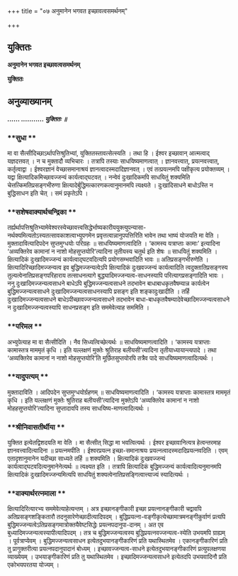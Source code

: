 +++
title = "०७ अनुमानेन भगवत इच्छावत्वसमर्थनम्"

+++


## युक्तितः

**अनुमानेन भगवत इच्छावत्वसमर्थनम्**

**युक्तितः**

## **अनुव्याख्यानम्**

***...... ........... युक्तितः ॥***

### **सुधा **

मा वा सैत्सीदिच्छाऽर्थापत्तिश्रुतिभ्यां, युक्तितस्तावत्सेत्स्यति । तथा हि । ईश्वर इच्छावान् आत्मत्वाद् यज्ञदत्तवत् । न च मुक्तादौ व्यभिचारः । तत्रापि तस्याः साधयिष्यमाणत्वात् । ज्ञानवत्त्वात्, प्रयत्नवत्त्वात्, कर्तृत्वाद्वा । ईश्वरज्ञानं वेच्छासमानाश्रयं ज्ञानत्वादस्मदादिज्ञानवत् । एवं तत्प्रयत्नमपि पक्षीकृत्य प्रयोक्तव्यम् । यद्वा क्षित्यादिकमिच्छावज्जन्यं कार्यत्वाद्घटवत् । नन्वेवं दुःखादिकमपि साधयितुं शक्यमिति चेत्तत्किमतिप्रसङ्गभीरुणा क्षित्यादेर्बुद्धिमत्कारणकत्वानुमानमपि त्यक्ष्यते । दुःखादिसाधने बाधोऽस्ति न बुद्धिसाधन इति चेत् । समं प्रकृतेऽपि ।

### **सशेषवाक्यार्थचन्द्रिका **

तर्ह्यर्थापत्तिश्रुतिभ्यामेवेश्वरस्येच्छावत्त्वसिद्धेर्भाष्यकारीययुक्त्युपन्यासा- नर्थक्यमित्यतोऽस्यतत्सावकाशत्वाभ्युपगमेन प्रवृत्तत्वान्नानुपपत्तिरिति भावेन तथा भाष्यं योजयति मा वेति । मुक्तादावित्यादिपदेन सुप्तमुग्धयोः परिग्रहः ॥ साधयिष्यमाणत्वादिति । ‘कामस्य यत्राप्ताः कामाः’ इत्यादिना ‘अव्यक्तिरेव कामानां न नाशो मोहसुप्तयोरि’त्यादिना तृतीयस्य चतुर्थ इति शेषः ॥ साधयितुं शक्यमिति । क्षित्यादिकं दुःखादिमज्जन्यं कार्यत्वाद्घटवदित्यपि प्रयोगसम्भवादिति भावः ॥ अतिप्रसङ्गभीरुणेति । क्षित्यादिरिच्छादिमज्जन्यत्व इव बुद्धिमज्जन्यत्वेऽपि क्षित्यादिकं दुःखवज्जन्यं कार्यत्वादिति त्वदुक्तातिप्रसङ्गस्य तुल्यत्वेनातिप्रसङ्गपरिहाराय तत्साधनत्यागे बुद्ध्यादिमज्जन्यत्व-साधनस्यापि परित्यागप्रसङ्गादिति भावः । ननु दुःखादिमज्जन्यत्वसाधने बाधेऽपि बुद्धिमज्जन्यत्वसाधने तदभावेन बाधाबाधकृतवैषम्यान्न कार्यत्वेन बुद्धिमज्जन्यत्वसाधने दुःखादिमज्जन्यत्वसाधनस्यापि प्रसङ्ग इति शङ्कादुःखादीति । तर्हि दुःखादिमज्जन्यत्वसाधने बाधेऽपीच्छावज्जन्यत्वसाधने तदभावेन बाधा-बाधकृतवैषम्यादेवेच्छादिमज्जन्यत्वसाधने न दुःखादिमज्जन्यत्वस्यापि साधनप्रसङ्ग इति सममेवेत्याह सममिति ।

### **परिमल **

अभ्युपेत्याह मा वा सैत्सीदिति । नैव सिध्यत्विच्छेत्यर्थः ॥ साधयिष्यमाणत्वादिति । ‘कामस्य यत्राप्ताः कामास्तत्र माममृतं कृधि । इति यल्लक्षणं मुक्तेः श्रुतिराह बलीयसी’त्यादिना तृतीयाध्यायान्त्यपादे । तथा ‘अव्यक्तिरेव कामानां न नाशो मोहसुप्तयोरि’ति मूर्छितसुप्तयोरपि तत्रैव पादे साधयिष्यमाणत्वादित्यर्थः ।

### **यादुपत्यम् **

मुक्तादाविति । आदिपदेन सुप्तमुग्धयोर्ग्रहणम् ॥ साधयिष्यमाणत्वादिति । ‘कामस्य यत्राप्ताः कामास्तत्र माममृतं कृधि । इति यल्लक्षणं मुक्तेः श्रुतिराह बलीयसी’त्यादिना मुक्तेऽपि ‘अव्यक्तिरेव कामानां न नाशो मोहहसुप्तयोरि’त्यादिना सुप्तादावपि तस्य साधयिष्य-माणत्वादित्यर्थः ।

### **श्रीनिवासतीर्थीया **

युक्तित इत्येतद्विशदयति मा वेति । मा सैत्सीत् सिद्धा मा भवत्वित्यर्थः । ईश्वर इच्छावानित्यत्र हेत्वन्तरमाह ज्ञानवत्त्वादित्यादिना ॥ प्रयत्नमपीति । ईश्वरप्रयत्न इच्छा-समानाश्रयः प्रयत्नत्वादस्मदादिप्रयत्नवदिति । एवम् एतादृशानुमानेन यदीच्छा साध्यते तर्हि ॥ शक्यमिति । क्षित्यादिकं दुःखवज्जन्यं कार्यत्वाद्घटवदित्यनुमानेनेत्यर्थः ॥ त्यक्ष्यत इति । तत्रापि क्षित्यादिकं बुद्धिमज्जन्यं कार्यत्वादित्यनुमानमपि क्षित्यादिकं दुःखादिमज्जन्यमित्यपि साधयितुं शक्यत्वेनातिप्रसङ्गित्वात्त्याज्यं स्यादित्यर्थः ।

### **वाक्यार्थरत्नमाला **

क्षित्यादिरित्यारभ्य सममेवेत्याहेत्यन्तम् । अत्र इच्छानङ्गीकारी इच्छा प्रयत्नानङ्गीकारी चद्वावपि अतिप्रसङ्गशङ्कितारौ तदनुसारेणेच्छादीत्यादिपदम् । बुद्धिप्रयत्ना-वङ्गीकृत्येच्छामात्रमनङ्गीकुर्वाणं प्रत्यपि बुद्धिमज्जन्यत्वेऽतिप्रसङ्गमात्रोक्तयैवेष्टसिद्धेः प्रयत्नपदानुपा-दानम् । अत एव बुध्यादिमज्जन्यत्वस्यापीत्यादिपदम् । तत्र च बुद्धिमज्जन्यत्वस्य बुद्धिप्रयत्नवज्जन्यत्व-स्येति उभयमपि ग्राह्यम् । पूर्वत्राप्येवम् । बुद्धिमज्जन्यत्वसाधन इत्येतदुभयानङ्गीकारिणं प्रति यथास्थितमेव । एकानङ्गीकारिणं प्रति तु प्रागुक्तरीत्या प्रयत्नपदानुपादानं बोध्यम् । इच्छावज्जन्यत्व-साधने इत्येतदुभयानङ्गीकारिणं प्रत्युपलक्षणया व्याख्येयम् । उभयाङ्गीकारिणं प्रति तु यथास्थितमेव । इच्छादिमज्जन्यत्वसाधने इत्येतदपि उभयवादिनौ प्रति एकोभयपरतया योज्यम् ।

  

